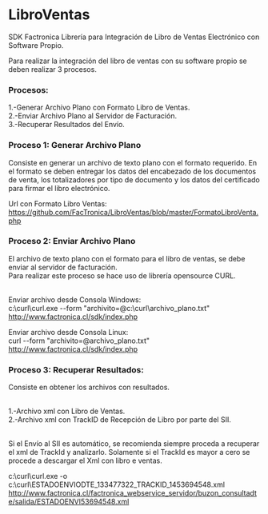 # LibroVentas
SDK Factronica
Librería para Integración de Libro de Ventas Electrónico con Software Propio.

Para realizar la integración del libro de ventas con su software propio se deben realizar 3 procesos.

<h3>Procesos:</h3>
1.-Generar Archivo Plano con Formato Libro de Ventas.<br>
2.-Enviar Archivo Plano al Servidor de Facturación.<br>
3.-Recuperar Resultados del Envío.<br>

<h3>Proceso 1: Generar Archivo Plano</h3>
Consiste en generar un archivo de texto plano con el formato requerido.
En el formato se deben entregar los datos del encabezado de los documentos de venta, los totalizadores por tipo de documento y los datos del certificado para firmar el libro electrónico.

Url con Formato Libro Ventas:<br>
https://github.com/FacTronica/LibroVentas/blob/master/FormatoLibroVenta.php

<h3>Proceso 2: Enviar Archivo Plano</h3>
El archivo de texto plano con el formato para el libro de ventas, se debe enviar al servidor de facturación.
<br>Para realizar este proceso se hace uso de librería opensource CURL.

<br>Enviar archivo desde Consola Windows:
<br>c:\curl\curl.exe --form "archivito=@c:\curl\archivo_plano.txt" http://www.factronica.cl/sdk/index.php

Enviar archivo desde Consola Linux:
<br>curl --form "archivito=@archivo_plano.txt" http://www.factronica.cl/sdk/index.php

<h3>Proceso 3: Recuperar Resultados:</h3>
Consiste en obtener los archivos con resultados.

<br>1.-Archivo xml con Libro de Ventas.
<br>2.-Archivo xml con TrackID de Recepción de Libro por parte del SII.

<br>Si el Envío al SII es automático, se recomienda siempre proceda a recuperar el xml de TrackId y analizarlo.
Solamente si el TrackId es mayor a cero se procede a descargar el Xml con libro e ventas.
 
c:\curl\curl.exe -o c:\curl\ESTADOENVIODTE_133477322_TRACKID_1453694548.xml http://www.factronica.cl/factronica_webservice_servidor/buzon_consultadte/salida/ESTADOENVI53694548.xml
